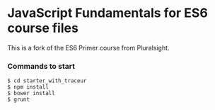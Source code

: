 JavaScript Fundamentals for ES6 course files
==========================

This is a fork of the ES6 Primer course from Pluralsight.

### Commands to start
```
$ cd starter_with_traceur
$ npm install
$ bower install
$ grunt
```
